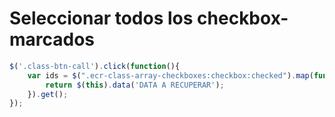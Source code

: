 # Seleccionar todos los checkbox-marcados

```javascript
$('.class-btn-call').click(function(){
	var ids = $(".ecr-class-array-checkboxes:checkbox:checked").map(function(){
		return $(this).data('DATA A RECUPERAR');
	}).get();
});
```
